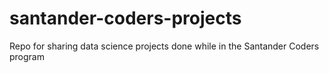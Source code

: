 # santander-coders-projects
Repo for sharing data science projects done while in the Santander Coders program
